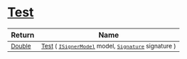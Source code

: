 # [Test](./WeightedClassifier-100663873.md)



| Return | Name | 
| --- | --- | 
| <sub>[Double](https://docs.microsoft.com/en-us/dotnet/api/System.Double)</sub>| <sub>[Test](./WeightedClassifier-100663873.md) ( [`ISignerModel`](./../../../Pipeline/ISignerModel.md) model, [`Signature`](./../../../Signature.md) signature )</sub>| <br>


